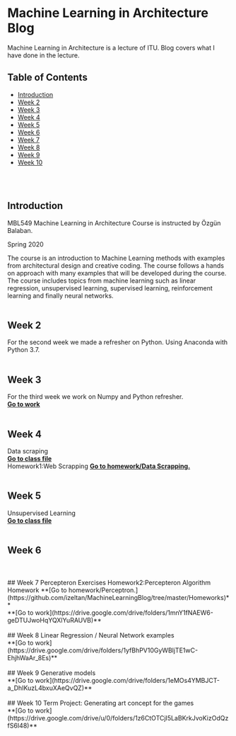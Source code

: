 # Machine Learning in Architecture Blog
 Machine Learning in Architecture is a lecture of ITU. 
 Blog covers what I have done in the lecture.

 
## Table of Contents

* [Introduction](#introduction)  
* [Week 2](#week-2) 
* [Week 3](#week-3) 
* [Week 4](#week-4) 
* [Week 5](#week-5) 
* [Week 6](#week-6) 
* [Week 7](#week-7) 
* [Week 8](#week-8) 
* [Week 9](#week-9) 
* [Week 10](#week-10) 
<br/>
<br/> 

## Introduction  
MBL549 Machine Learning in Architecture Course is instructed by Özgün Balaban.

Spring 2020

The course is an introduction to Machine Learning methods with examples from architectural design and creative coding. The course follows a hands on approach with many examples that will be developed during the course. The course includes topics from machine learning such as linear regression, unsupervised learning, supervised learning, reinforcement learning and finally neural networks.
<br/>
<br/>  

## Week 2
For the second week we made a refresher on Python. Using Anaconda with Python 3.7.
<br/>
<br/>  

## Week 3
For the third week we work on Numpy and Python refresher.
<br/>
**[Go to work](https://github.com/izeltan/week3)** 
<br/>
<br/>  
## Week 4
Data scraping 
<br/>
**[Go to class file](https://github.com/ITU-MBL-ML/week4)**
<br/>
Homework1:Web Scrapping
**[Go to homework/Data Scrapping.](https://github.com/izeltan/HW1forWEEK5)**
<br/>
<br/> 
## Week 5
Unsupervised Learning
<br/>
**[Go to class file](https://github.com/ITU-MBL-ML/week-5)**
  <br/>
<br/>
## Week 6

<br/>
<br/>
## Week 7
Percepteron Exercises
Homework2:Percepteron Algorithm Homework
**[Go to homework/Perceptron.](https://github.com/izeltan/MachineLearningBlog/tree/master/Homeworks)**
<br/>
**[Go to work](https://drive.google.com/drive/folders/1mnY1fNAEW6-geDTUJwoHqYQXlYuRAUVB)** 
<br/>
<br/>
## Week 8
Linear Regression / Neural Network examples
<br/>
**[Go to work](https://drive.google.com/drive/folders/1yfBhPV10GyWBljTE1wC-EhjhWaAr_8Es)** 
<br/>
<br/>
## Week 9
Generative models 
<br/>
**[Go to work](https://drive.google.com/drive/folders/1eMOs4YMBJCT-a_DhIKuzL4bxuXAeQvQZ)** 
<br/>
<br/>
## Week 10
Term Project: Generating art concept for the games
<br/>
**[Go to work](https://drive.google.com/drive/u/0/folders/1z6CtOTCjI5LaBKrkJvoKizOdQzfS6I48)** 
<br/>
<br/>


